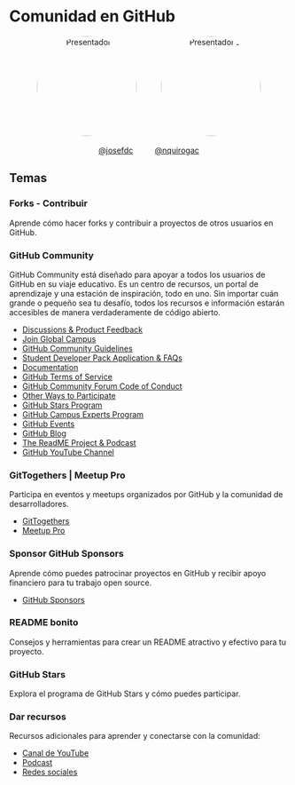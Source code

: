 # Comunidad en GitHub

<p align="center">
  <img src="https://avatars.githubusercontent.com/u/77589315?v=4" alt="Presentador 1" width="180" height="180" style="border-radius:50%; margin-right: 20px;">
  <img src="https://avatars.githubusercontent.com/u/69173681?v=4" alt="Presentador 2" width="180" height="180" style="border-radius:50%; margin-left: 20px;">
</p>

<p align="center">
  <a href="https://github.com/josefdc">@josefdc</a> &nbsp;&nbsp;&nbsp;&nbsp;&nbsp;&nbsp;&nbsp;&nbsp; <a href="https://github.com/nquirogac">@nquirogac</a>
</p>

## Temas

### Forks - Contribuir
Aprende cómo hacer forks y contribuir a proyectos de otros usuarios en GitHub.

### GitHub Community
GitHub Community está diseñado para apoyar a todos los usuarios de GitHub en su viaje educativo. Es un centro de recursos, un portal de aprendizaje y una estación de inspiración, todo en uno. Sin importar cuán grande o pequeño sea tu desafío, todos los recursos e información estarán accesibles de manera verdaderamente de código abierto.
- [Discussions & Product Feedback](https://github.community/)
- [Join Global Campus](https://education.github.com/)
- [GitHub Community Guidelines](https://docs.github.com/en/github/site-policy/github-community-guidelines)
- [Student Developer Pack Application & FAQs](https://education.github.com/pack)
- [Documentation](https://docs.github.com/)
- [GitHub Terms of Service](https://docs.github.com/en/github/site-policy/github-terms-of-service)
- [GitHub Community Forum Code of Conduct](https://docs.github.com/en/github/site-policy/github-community-forum-code-of-conduct)
- [Other Ways to Participate](https://github.com/github/feedback/discussions/6913)
- [GitHub Stars Program](https://stars.github.com/)
- [GitHub Campus Experts Program](https://education.github.com/experts)
- [GitHub Events](https://github.com/events)
- [GitHub Blog](https://github.blog/)
- [The ReadME Project & Podcast](https://github.com/readme)
- [GitHub YouTube Channel](https://www.youtube.com/github)

### GitTogethers | Meetup Pro
Participa en eventos y meetups organizados por GitHub y la comunidad de desarrolladores.
- [GitTogethers](https://meetup.github.com/)
- [Meetup Pro](https://www.meetup.com/pro/)

### Sponsor GitHub Sponsors
Aprende cómo puedes patrocinar proyectos en GitHub y recibir apoyo financiero para tu trabajo open source.
- [GitHub Sponsors](https://github.com/sponsors)

### README bonito
Consejos y herramientas para crear un README atractivo y efectivo para tu proyecto.

### GitHub Stars
Explora el programa de GitHub Stars y cómo puedes participar.

### Dar recursos
Recursos adicionales para aprender y conectarse con la comunidad:
- [Canal de YouTube](https://www.youtube.com/github)
- [Podcast](https://github.com/readme/podcast)
- [Redes sociales](https://twitter.com/github)
